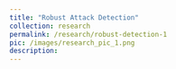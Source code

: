 ```yaml
---
title: "Robust Attack Detection"
collection: research
permalink: /research/robust-detection-1
pic: /images/research_pic_1.png
description:
---
```

